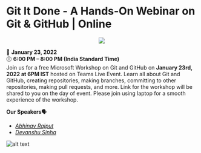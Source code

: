 # Git It Done - A Hands-On Webinar on Git & GitHub | Online

<p align="center">
<img src="https://github.com/mlsasrmncr/Git-it-done/blob/main/Images/EventPoster.jpeg"></a>
</p>


📅 **January 23, 2022** </br>
🕕 **6:00 PM – 8:00 PM (India Standard Time)**</br>
Join us for a free Microsoft Workshop on Git and GitHub on **January 23rd, 2022 at 6PM IST** hosted on Teams Live Event. Learn all about Git and GitHub, creating repositories, making branches, committing to other repositories, making pull requests, and more. Link for the workshop will be shared to you on the day of event. Please join using laptop for a smooth experience of the workshop.


**Our Speakers**🗣

* _[Abhinav Rajput](https://github.com/AbhinavRajputEXE)_
* _[Devanshu Sinha](https://github.com/ArthrowAbstract)_



![alt text](https://github.com/bhattcodes/Git-it-done/blob/main/Images/githubevent.jpeg?raw=true)


